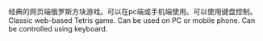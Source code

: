 经典的网页端俄罗斯方块游戏。可以在pc端或手机端使用。可以使用键盘控制。
Classic web-based Tetris game. Can be used on PC or mobile phone. Can be controlled using keyboard.

